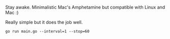 Stay awake. Minimalistic Mac's Amphetamine but compatible with Linux and Mac :)

Really simple but it does the job well.

```shell
go run main.go --interval=1 --stop=60
```
